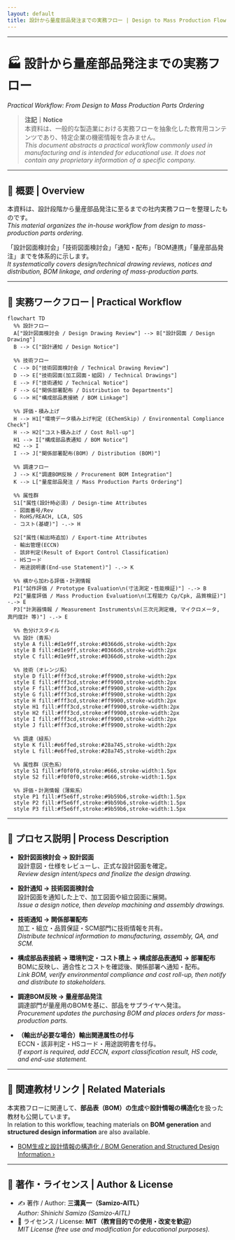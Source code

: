 ```yaml
---
layout: default
title: 設計から量産部品発注までの実務フロー | Design to Mass Production Flow
---
```


---

# 🏭 設計から量産部品発注までの実務フロー  
*Practical Workflow: From Design to Mass Production Parts Ordering*

> **注記｜Notice**  
> 本資料は、一般的な製造業における実務フローを抽象化した教育用コンテンツであり、特定企業の機密情報を含みません。  
> *This document abstracts a practical workflow commonly used in manufacturing and is intended for educational use. It does not contain any proprietary information of a specific company.*

---

## 📘 概要 | Overview
本資料は、設計段階から量産部品発注に至るまでの社内実務フローを整理したものです。  
*This material organizes the in-house workflow from design to mass-production parts ordering.*

「設計図面検討会」「技術図面検討会」「通知・配布」「BOM連携」「量産部品発注」までを体系的に示します。  
*It systematically covers design/technical drawing reviews, notices and distribution, BOM linkage, and ordering of mass-production parts.*

---

## 🔁 実務ワークフロー | Practical Workflow

```mermaid
flowchart TD
  %% 設計フロー
  A["設計図面検討会 / Design Drawing Review"] --> B["設計図面 / Design Drawing"]
  B --> C["設計通知 / Design Notice"]

  %% 技術フロー
  C --> D["技術図面検討会 / Technical Drawing Review"]
  D --> E["技術図面(加工図面・組図) / Technical Drawings"]
  E --> F["技術通知 / Technical Notice"]
  F --> G["関係部署配布 / Distribution to Departments"]
  G --> H["構成部品表接続 / BOM Linkage"]

  %% 評価・積み上げ
  H --> H1["環境データ積み上げ判定 (EChemSkip) / Environmental Compliance Check"]
  H --> H2["コスト積み上げ / Cost Roll-up"]
  H1 --> I["構成部品表通知 / BOM Notice"]
  H2 --> I
  I --> J["関係部署配布(BOM) / Distribution (BOM)"]

  %% 調達フロー
  J --> K["調達BOM反映 / Procurement BOM Integration"]
  K --> L["量産部品発注 / Mass Production Parts Ordering"]

  %% 属性群
  S1["属性(設計時必須) / Design-time Attributes
  - 図面番号/Rev
  - RoHS/REACH, LCA, SDS
  - コスト(基礎)"] -.-> H

  S2["属性(輸出時追加) / Export-time Attributes
  - 輸出管理(ECCN)
  - 該非判定(Result of Export Control Classification)
  - HSコード
  - 用途説明書(End-use Statement)"] -.-> K

  %% 横から加わる評価・計測情報
  P1["試作評価 / Prototype Evaluation\n(寸法測定・性能検証)"] -.-> B
  P2["量産評価 / Mass Production Evaluation\n(工程能力 Cp/Cpk, 品質検証)"] -.-> E
  P3["計測器情報 / Measurement Instruments\n(三次元測定機, マイクロメータ, 真円度計 等)"] -.-> E

  %% 色分けスタイル
  %% 設計（青系）
  style A fill:#d1e9ff,stroke:#0366d6,stroke-width:2px
  style B fill:#d1e9ff,stroke:#0366d6,stroke-width:2px
  style C fill:#d1e9ff,stroke:#0366d6,stroke-width:2px

  %% 技術（オレンジ系）
  style D fill:#fff3cd,stroke:#ff9900,stroke-width:2px
  style E fill:#fff3cd,stroke:#ff9900,stroke-width:2px
  style F fill:#fff3cd,stroke:#ff9900,stroke-width:2px
  style G fill:#fff3cd,stroke:#ff9900,stroke-width:2px
  style H fill:#fff3cd,stroke:#ff9900,stroke-width:2px
  style H1 fill:#fff3cd,stroke:#ff9900,stroke-width:2px
  style H2 fill:#fff3cd,stroke:#ff9900,stroke-width:2px
  style I fill:#fff3cd,stroke:#ff9900,stroke-width:2px
  style J fill:#fff3cd,stroke:#ff9900,stroke-width:2px

  %% 調達（緑系）
  style K fill:#e6ffed,stroke:#28a745,stroke-width:2px
  style L fill:#e6ffed,stroke:#28a745,stroke-width:2px

  %% 属性群（灰色系）
  style S1 fill:#f0f0f0,stroke:#666,stroke-width:1.5px
  style S2 fill:#f0f0f0,stroke:#666,stroke-width:1.5px

  %% 評価・計測情報（薄紫系）
  style P1 fill:#f5e6ff,stroke:#9b59b6,stroke-width:1.5px
  style P2 fill:#f5e6ff,stroke:#9b59b6,stroke-width:1.5px
  style P3 fill:#f5e6ff,stroke:#9b59b6,stroke-width:1.5px
```

---

## 📂 プロセス説明 | Process Description

- **設計図面検討会 → 設計図面**  
  設計意図・仕様をレビューし、正式な設計図面を確定。  
  *Review design intent/specs and finalize the design drawing.*

- **設計通知 → 技術図面検討会**  
  設計図面を通知した上で、加工図面や組立図面に展開。  
  *Issue a design notice, then develop machining and assembly drawings.*

- **技術通知 → 関係部署配布**  
  加工・組立・品質保証・SCM部門に技術情報を共有。  
  *Distribute technical information to manufacturing, assembly, QA, and SCM.*

- **構成部品表接続 → 環境判定・コスト積上 → 構成部品表通知 → 部署配布**  
  BOMに反映し、適合性とコストを確認後、関係部署へ通知・配布。  
  *Link BOM, verify environmental compliance and cost roll-up, then notify and distribute to stakeholders.*

- **調達BOM反映 → 量産部品発注**  
  調達部門が量産用のBOMを基に、部品をサプライヤへ発注。  
  *Procurement updates the purchasing BOM and places orders for mass-production parts.*

- **（輸出が必要な場合）輸出関連属性の付与**  
  ECCN・該非判定・HSコード・用途説明書を付与。  
  *If export is required, add ECCN, export classification result, HS code, and end-use statement.*

---

## 🔗 関連教材リンク | Related Materials

本実務フローに関連して、**部品表（BOM）の生成**や**設計情報の構造化**を扱った教材も公開しています。  
In relation to this workflow, teaching materials on **BOM generation** and **structured design information** are also available.  

- [BOM生成と設計情報の構造化 / BOM Generation and Structured Design Information ›](https://samizo-aitl.github.io/EduMecha/08_production_process/06_bom_generation/)

---

## 👤 著作・ライセンス | Author & License
- ✍️ 著作 / Author: **三溝真一（Samizo-AITL）**  
  *Author: Shinichi Samizo (Samizo-AITL)*  
- 📜 ライセンス / License: **MIT（教育目的での使用・改変を歓迎）**  
  *MIT License (free use and modification for educational purposes).*
